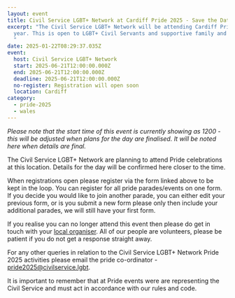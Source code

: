 ```yaml
---
layout: event
title: Civil Service LGBT+ Network at Cardiff Pride 2025 - Save the Date
excerpt: "The Civil Service LGBT+ Network will be attending Cardiff Pride this
  year. This is open to LGBT+ Civil Servants and supportive family and friends.
  "
date: 2025-01-22T08:29:37.035Z
event:
  host: Civil Service LGBT+ Network
  start: 2025-06-21T12:00:00.000Z
  end: 2025-06-21T12:00:00.000Z
  deadline: 2025-06-21T12:00:00.000Z
  no-register: Registration will open soon
  location: Cardiff
category:
  - pride-2025
  - wales
---
```

*P﻿lease note that the start time of this event is currently showing as 1200 - this will be adjusted when plans for the day are finalised. It will be noted here when details are final.*

The Civil Service LGBT+ Network are planning to attend Pride celebrations at this location. Details for the day will be confirmed here closer to the time. 

When registrations open please register via the form linked above to be kept in the loop. You can register for all pride parades/events on one form. If you decide you would like to join another parade, you can either edit your previous form, or is you submit a new form please only then include your additional parades, we will still have your first form.

I﻿f you realise you can no longer attend this event then please do get in touch with your [local organiser](https://www.civilservice.lgbt/team/). All of our people are volunteers, please be patient if you do not get a response straight away. 

F﻿or any other queries in relation to the Civil Service LGBT+ Network Pride 2025 activities please email the pride co-ordinator - [pride2025@civilservice.lgbt](mailto:pride2025@civilservice.lgbt).

I﻿t is important to remember that at Pride events were are representing the Civil Service and must act in accordance with our rules and code.